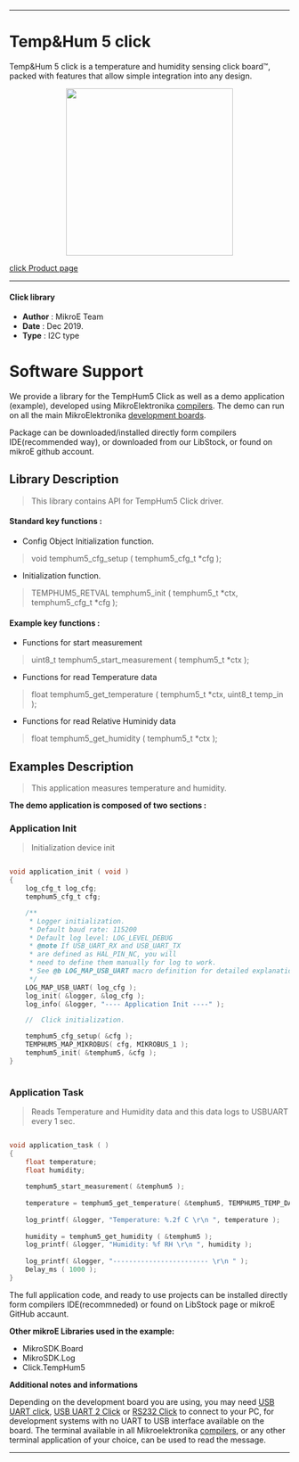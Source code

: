 
---
# Temp&Hum 5 click

Temp&Hum 5 click is a temperature and humidity sensing click board™, packed with features that allow simple integration into any design. 

<p align="center">
  <img src="https://download.mikroe.com/images/click_for_ide/temphum5_click.png" height=300px>
</p>

[click Product page](https://www.mikroe.com/temphum-5-click)

---


#### Click library 

- **Author**        : MikroE Team
- **Date**          : Dec 2019.
- **Type**          : I2C type


# Software Support

We provide a library for the TempHum5 Click 
as well as a demo application (example), developed using MikroElektronika 
[compilers](https://shop.mikroe.com/compilers). 
The demo can run on all the main MikroElektronika [development boards](https://shop.mikroe.com/development-boards).

Package can be downloaded/installed directly form compilers IDE(recommended way), or downloaded from our LibStock, or found on mikroE github account. 

## Library Description

> This library contains API for TempHum5 Click driver.

#### Standard key functions :

- Config Object Initialization function.
> void temphum5_cfg_setup ( temphum5_cfg_t *cfg ); 
 
- Initialization function.
> TEMPHUM5_RETVAL temphum5_init ( temphum5_t *ctx, temphum5_cfg_t *cfg );


#### Example key functions :

- Functions for start measurement
> uint8_t temphum5_start_measurement ( temphum5_t *ctx );
 
- Functions for read Temperature data
> float temphum5_get_temperature ( temphum5_t *ctx, uint8_t temp_in );

- Functions for read Relative Huminidy data
> float temphum5_get_humidity ( temphum5_t *ctx );

## Examples Description

> This application measures temperature and humidity.

**The demo application is composed of two sections :**

### Application Init 

> Initialization device init

```c

void application_init ( void )
{
    log_cfg_t log_cfg;
    temphum5_cfg_t cfg;

    /** 
     * Logger initialization.
     * Default baud rate: 115200
     * Default log level: LOG_LEVEL_DEBUG
     * @note If USB_UART_RX and USB_UART_TX 
     * are defined as HAL_PIN_NC, you will 
     * need to define them manually for log to work. 
     * See @b LOG_MAP_USB_UART macro definition for detailed explanation.
     */
    LOG_MAP_USB_UART( log_cfg );
    log_init( &logger, &log_cfg );
    log_info( &logger, "---- Application Init ----" );

    //  Click initialization.

    temphum5_cfg_setup( &cfg );
    TEMPHUM5_MAP_MIKROBUS( cfg, MIKROBUS_1 );
    temphum5_init( &temphum5, &cfg );
}
  
```

### Application Task

> Reads Temperature and Humidity data and this data logs to USBUART every 1 sec.

```c

void application_task ( )
{
    float temperature;
    float humidity;
    
    temphum5_start_measurement( &temphum5 );
    
    temperature = temphum5_get_temperature( &temphum5, TEMPHUM5_TEMP_DATA_IN_CELSIUS );
                                        
    log_printf( &logger, "Temperature: %.2f C \r\n ", temperature );
    
    humidity = temphum5_get_humidity ( &temphum5 );
    log_printf( &logger, "Humidity: %f RH \r\n ", humidity );
    
    log_printf( &logger, "------------------------ \r\n " );
    Delay_ms ( 1000 );
}

```

The full application code, and ready to use projects can be  installed directly form compilers IDE(recommneded) or found on LibStock page or mikroE GitHub accaunt.

**Other mikroE Libraries used in the example:** 

- MikroSDK.Board
- MikroSDK.Log
- Click.TempHum5

**Additional notes and informations**

Depending on the development board you are using, you may need 
[USB UART click](https://shop.mikroe.com/usb-uart-click), 
[USB UART 2 Click](https://shop.mikroe.com/usb-uart-2-click) or 
[RS232 Click](https://shop.mikroe.com/rs232-click) to connect to your PC, for 
development systems with no UART to USB interface available on the board. The 
terminal available in all Mikroelektronika 
[compilers](https://shop.mikroe.com/compilers), or any other terminal application 
of your choice, can be used to read the message.



---
